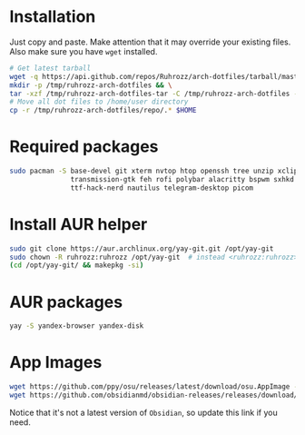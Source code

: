 # Installation

Just copy and paste.
Make attention that it may override your existing files.
Also make sure you have `wget` installed.

```bash
# Get latest tarball
wget -q https://api.github.com/repos/Ruhrozz/arch-dotfiles/tarball/master -O /tmp/ruhrozz-arch-dotfiles-tar && \
mkdir -p /tmp/ruhrozz-arch-dotfiles && \
tar -xzf /tmp/ruhrozz-arch-dotfiles-tar -C /tmp/ruhrozz-arch-dotfiles --transform "s|Ruhrozz-arch-dotfiles-.......|repo|" && \
# Move all dot files to /home/user directory
cp -r /tmp/ruhrozz-arch-dotfiles/repo/.* $HOME
```

# Required packages

```bash
sudo pacman -S base-devel git xterm nvtop htop openssh tree unzip xclip gpick \
               transmission-gtk feh rofi polybar alacritty bspwm sxhkd fuse2 \
               ttf-hack-nerd nautilus telegram-desktop picom
```

# Install AUR helper

```bash
sudo git clone https://aur.archlinux.org/yay-git.git /opt/yay-git
sudo chown -R ruhrozz:ruhrozz /opt/yay-git  # instead <ruhrozz:ruhrozz> use your's <user:user>
(cd /opt/yay-git/ && makepkg -si)
```

# AUR packages

```bash
yay -S yandex-browser yandex-disk
```

# App Images

```bash
wget https://github.com/ppy/osu/releases/latest/download/osu.AppImage -P ~/Desktop/
wget https://github.com/obsidianmd/obsidian-releases/releases/download/v1.5.12/Obsidian-1.5.12.AppImage -P ~/Desktop/
```

Notice that it's not a latest version of `Obsidian`, so update this link if you need.

